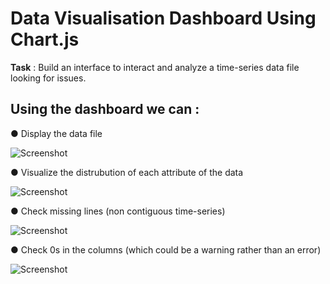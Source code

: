 # Data Visualisation Dashboard Using Chart.js

**Task** : Build an interface to interact and analyze a time-series data file looking for issues.

## Using the dashboard we can :

● Display the data file 

![Screenshot](screenshot1.PNG)

● Visualize the distrubution of each attribute of the data

![Screenshot](screenshot1.PNG)

● Check missing lines (non contiguous time-series)

![Screenshot](screenshot1.PNG)

● Check  0s in the columns (which could be a warning rather than an error)

![Screenshot](screenshot1.PNG)

